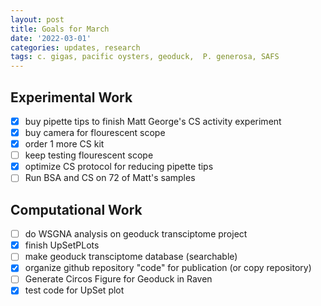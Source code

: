 ```yaml
---
layout: post
title: Goals for March
date: '2022-03-01'
categories: updates, research
tags: c. gigas, pacific oysters, geoduck,  P. generosa, SAFS
---
```


## Experimental Work 
- [x] buy pipette tips to finish Matt George's CS activity experiment
- [x] buy camera for flourescent scope
- [x] order 1 more CS kit
- [ ] keep testing flourescent scope
- [x] optimize CS protocol for reducing pipette tips 
- [ ] Run BSA and CS on 72 of Matt's samples

## Computational Work
- [ ] do WSGNA analysis on geoduck transciptome project
- [x] finish UpSetPLots
- [ ] make geoduck transciptome database (searchable)
- [x] organize github repository "code" for publication (or copy repository) 
- [ ] Generate Circos Figure for Geoduck in Raven
- [x] test code for UpSet plot
